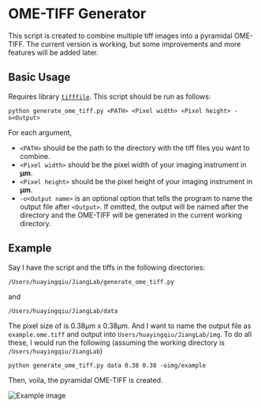 # OME-TIFF Generator
This script is created to combine multiple tiff images into a pyramidal OME-TIFF. The current version is working, but some improvements and more features will be added later.
## Basic Usage
Requires library [`tifffile`](https://github.com/cgohlke/tifffile). This script should be run as follows:

```
python generate_ome_tiff.py <PATH> <Pixel width> <Pixel height> -o<Output>
```

For each argument, 
- `<PATH>` should be the path to the directory with the tiff files you want to combine.
- `<Pixel width>` should be the pixel width of your imaging instrument in **μm**.
- `<Pixel height>` should be the pixel height of your imaging instrument in **μm**.
- `-o<Output name>` is an optional option that tells the program to name the output file after `<Output>`. If omitted, the output will be named after the directory and the OME-TIFF will be generated in the current working directory.

## Example

Say I have the script and the tiffs in the following directories:

`/Users/huayingqiu/JiangLab/generate_ome_tiff.py`

and 

`/Users/huayingqiu/JiangLab/data`

The pixel size of is 0.38μm x 0.38μm. And I want to name the output file as `example.ome.tiff` and output into `Users/huayingqiu/JiangLab/img`. To do all these, I would run the following (assuming the working directory is `/Users/huayingqiu/JiangLab`)

`python generate_ome_tiff.py data 0.38 0.38 -oimg/example`

Then, voila, the pyramidal OME-TIFF is created.

![Example image](example_img.png)





